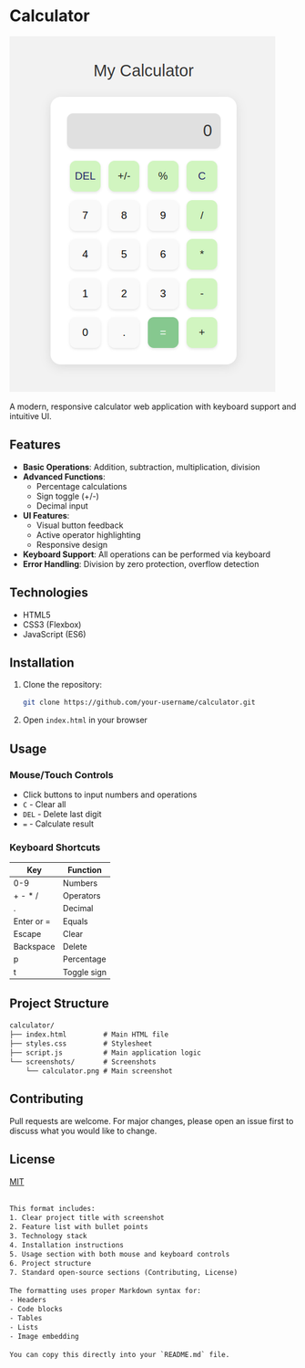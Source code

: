 # Calculator

![Calculator Preview](./screenshots/calculator.png)

A modern, responsive calculator web application with keyboard support and intuitive UI.

## Features

- **Basic Operations**: Addition, subtraction, multiplication, division
- **Advanced Functions**:
  - Percentage calculations
  - Sign toggle (+/-)
  - Decimal input
- **UI Features**:
  - Visual button feedback
  - Active operator highlighting
  - Responsive design
- **Keyboard Support**: All operations can be performed via keyboard
- **Error Handling**: Division by zero protection, overflow detection

## Technologies

- HTML5
- CSS3 (Flexbox)
- JavaScript (ES6)

## Installation

1. Clone the repository:

   ```bash
   git clone https://github.com/your-username/calculator.git
   ```

2. Open `index.html` in your browser

## Usage

### Mouse/Touch Controls

- Click buttons to input numbers and operations
- `C` - Clear all
- `DEL` - Delete last digit
- `=` - Calculate result

### Keyboard Shortcuts

| Key        | Function    |
| ---------- | ----------- |
| 0-9        | Numbers     |
| + - \* /   | Operators   |
| .          | Decimal     |
| Enter or = | Equals      |
| Escape     | Clear       |
| Backspace  | Delete      |
| p          | Percentage  |
| t          | Toggle sign |

## Project Structure

```
calculator/
├── index.html         # Main HTML file
├── styles.css         # Stylesheet
├── script.js          # Main application logic
└── screenshots/       # Screenshots
    └── calculator.png # Main screenshot
```

## Contributing

Pull requests are welcome. For major changes, please open an issue first to discuss what you would like to change.

## License

[MIT](https://choosealicense.com/licenses/mit/)

```

This format includes:
1. Clear project title with screenshot
2. Feature list with bullet points
3. Technology stack
4. Installation instructions
5. Usage section with both mouse and keyboard controls
6. Project structure
7. Standard open-source sections (Contributing, License)

The formatting uses proper Markdown syntax for:
- Headers
- Code blocks
- Tables
- Lists
- Image embedding

You can copy this directly into your `README.md` file.
```
